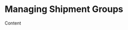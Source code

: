 # Managing Shipment Groups

Content

<script src="../../scripts/requesttabs.js"></script>
<script src="../../scripts/responsetabs.js"></script>
<script src="../../scripts/copy.js"></script>